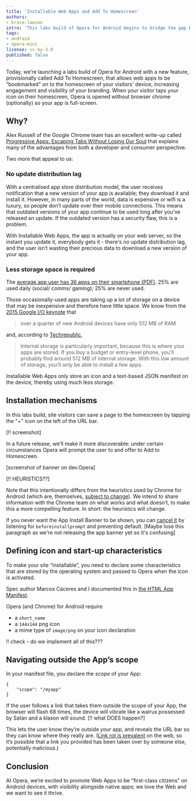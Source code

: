 ```yaml
---
title: 'Installable Web Apps and Add To Homescreen'
authors:
- bruce-lawson
intro: 'This labs build of Opera for Android begins to bridge the gap between native and web apps’ User Experience.'
tags:
- android
- opera-mini
license: cc-by-3.0
published: false
---
```


Today, we’re launching a labs build of Opera for Android with a new feature, provisionally called Add To Homescreen, that allows web apps to be “bookmarked” on to the homescreen of your visitors' device, increasing engagement and visibility of your branding. When your visitor taps your icon on their homescreen, Opera is opened without browser chrome (optionally) so your app is full-screen.

## Why?

Alex Russell of the Google Chrome team has an excellent write-up called [Progressive Apps: Escaping Tabs Without Losing Our Soul](https://infrequently.org/2015/06/progressive-apps-escaping-tabs-without-losing-our-soul/comment-page-1/#comment-25492) that explains many of the advantages from both a developer and consumer perspective.

Two more that appeal to us:

### No update distribution lag

With a centralised app store distribution model, the user receives notification that a new version of your app is available; they download it and install it. However, in many parts of the world, data is expensive or wifi is a luxury, so people don’t update over their mobile connections. This means that outdated versions of your app continue to be used long after you’ve released an update. If the outdated version has a security flaw, this is a problem.

With Installable Web Apps, the app is actually on your web server, so the instant you update it, everybody gets it - there's no update distribution lag, and the user isn’t wasting their precious data to download a new version of your app.

### Less storage space is required

The [average app user has 36 apps on their smartphone (PDF)](https://think.storage.googleapis.com/docs/mobile-app-marketing-insights.pdf). 25% are used daily (social/ comms/ gaming); 25% are never used.

Those occasionally-used apps are taking up a lot of storage on a device that may be inexpensive and therefore have little space. We know from the [2015 Google I/O keynote](https://www.youtube.com/watch?v=7V-fIGMDsmE&feature=youtu.be&t=1h21m30s) that

> over a quarter of new Android devices have only 512 MB of RAM

and, according to [Techrepublic](vhttp://www.techrepublic.com/article/ram-a-lama-dont-be-a-ding-ding-about-android-storage/),

> Internal storage is particularly important, because this is where your apps are stored. If you buy a budget or entry-level phone, you’ll probably find around 512 MB of internal storage. With this low amount of storage, you’ll only be able to install a few apps.

Installable Web Apps only store an icon and a text-based JSON manifest on the device, thereby using much less storage.

## Installation mechanisms

In this labs build, site visitors can save a page to the homescreen by tapping the "+" icon on the left of the URL bar.

[!! screenshot]

In a future release, we’ll make it more discoverable: under certain circumstances Opera will prompt the user to and offer to Add to Homescreen.



[screenshot of banner on dev.Opera]

[!! HEURISTICS??]

Note that this intentionally differs from the heuristics used by Chrome for Android (which are, themselves, [subject to change](https://developers.google.com/web/updates/2015/03/increasing-engagement-with-app-install-banners-in-chrome-for-android?hl=en#criteria-faq)). We intend to share information with the Chrome team on what works and what doesn’t, to make this a more compelling feature. In short: the heuristics will change.

If you never want the App Install Banner to be shown, you can [cancel it](https://developers.google.com/web/updates/2015/03/increasing-engagement-with-app-install-banners-in-chrome-for-android#cancel) by listening for `beforeinstallprompt` and preventing default. [Maybe lose this paragraph as we're not releasing the app banner yet so it's confusing]


## Defining icon and start-up characteristics

To make your site “installable”, you need to declare some characteristics that are stored by the operating system and passed to Opera when the icon is activated.

Spec author Marcos Cáceres and I documented this in [the HTML App Manifest](http://html5doctor.com/web-manifest-specification/#appname).

Opera (and Chrome) for Android require

* a `short_name`
* a `144x144` png icon
* a mime type of `image/png` on your icon declaration

!! check - do we implement all of this???


## Navigating outside the App’s scope

In your manifest file, you declare the *scope* of your App:

	{
		"scope": "/myapp"
	}

If the user follows a link that takes them outside the scope of your App, the browser will flash 68 times, the device will vibrate like a walrus possessed by Satan and a klaxon will sound. [!! what DOES happen?]

This lets the user know they’re outside *your* app, and reveals the URL bar so they can know where they really are. ([Link rot is prevalent](https://www.tbray.org/ongoing/When/201x/2015/05/25/URI-decay) on the web, so it’s possible that a link you provided has been taken over by someone else, potentially malicious.)

## Conclusion

At Opera, we’re excited to promote Web Apps to be “first-class citizens” on Android devices, with visibility alongside native apps; we love the Web and we want to see it thrive.
